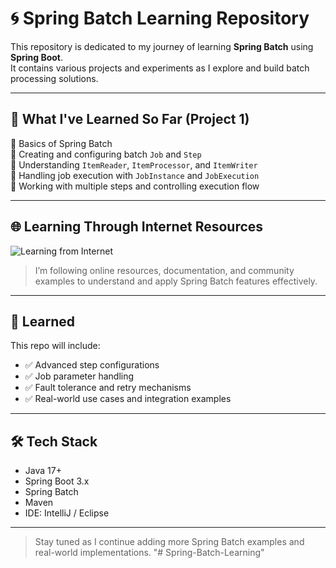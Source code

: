 # 🌀 Spring Batch Learning Repository

This repository is dedicated to my journey of learning **Spring Batch** using **Spring Boot**.  
It contains various projects and experiments as I explore and build batch processing solutions.

---

## 🚀 What I've Learned So Far (Project 1)

🔸 Basics of Spring Batch  
🔸 Creating and configuring batch `Job` and `Step`  
🔸 Understanding `ItemReader`, `ItemProcessor`, and `ItemWriter`  
🔸 Handling job execution with `JobInstance` and `JobExecution`  
🔸 Working with multiple steps and controlling execution flow

---

## 🌐 Learning Through Internet Resources

![Learning from Internet](https://cdn-icons-png.flaticon.com/512/888/888879.png)

> I’m following online resources, documentation, and community examples to understand and apply Spring Batch features effectively.

---

## 📁 Learned

This repo will include:

- ✅ Advanced step configurations
- ✅ Job parameter handling
- ✅ Fault tolerance and retry mechanisms
- ✅ Real-world use cases and integration examples

---

## 🛠 Tech Stack

- Java 17+
- Spring Boot 3.x
- Spring Batch
- Maven
- IDE: IntelliJ / Eclipse

---

> Stay tuned as I continue adding more Spring Batch examples and real-world implementations.
"# Spring-Batch-Learning" 
